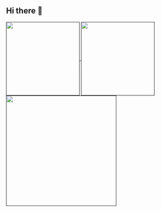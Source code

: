 ## Hi there 👋

<!--
**dsun05/dsun05** is a ✨ _special_ ✨ repository because its `README.md` (this file) appears on your GitHub profile.

Here are some ideas to get you started:

- 🔭 I’m currently working on ...
- 🌱 I’m currently learning ...
- 👯 I’m looking to collaborate on ...
- 🤔 I’m looking for help with ...
- 💬 Ask me about ...
- 📫 How to reach me: ...
- 😄 Pronouns: ...
- ⚡ Fun fact: ...
-->

<a href="">
  <img height=200 align="center" src="https://github-readme-stats-two-ashy-28.vercel.app/api?username=dsun05&show_icons=true&theme=dark&card_width=300" />
</a>

<a href="">
  <img height=200 align="center" src="https://github-readme-stats-two-ashy-28.vercel.app/api/top-langs/?username=dsun05&layout=donut&theme=dark&exclude_repo=CS35L&card_width=250" />
</a>

<a href="">
  <img height=300 align="center" src="https://api.githubtrends.io/user/svg/dsun05/repos?time_range=three_months&include_private=True&loc_metric=changed&theme=dark" />
</a>
